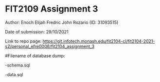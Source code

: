 # FIT2109 Assignment 3
Author: Enoch Elijah Fredric John Rozario (ID: 31093515)

Date of submission: 29/10/2021

Link to repo page: https://git.infotech.monash.edu/fit2104-cl/fit2104-2021-s2/personal_efre0006/fit2104_assignment_3

#Filename of database dump:

-schema.sql

-data.sql

